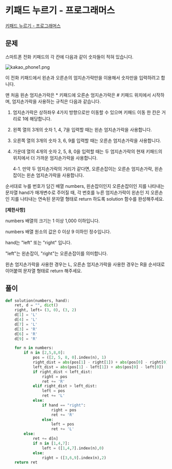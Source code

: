 # 키패드 누르기 - 프로그래머스

[키패드 누르기 - 프로그래머스]()

## 문제

스마트폰 전화 키패드의 각 칸에 다음과 같이 숫자들이 적혀 있습니다.

![kakao_phone1.png](https://grepp-programmers.s3.ap-northeast-2.amazonaws.com/files/production/4b69a271-5f4a-4bf4-9ebf-6ebed5a02d8d/kakao_phone1.png)

이 전화 키패드에서 왼손과 오른손의 엄지손가락만을 이용해서 숫자만을 입력하려고 합니다.

맨 처음 왼손 엄지손가락은 \* 키패드에 오른손 엄지손가락은 # 키패드 위치에서 시작하며, 엄지손가락을 사용하는 규칙은 다음과 같습니다.

1. 엄지손가락은 상하좌우 4가지 방향으로만 이동할 수 있으며 키패드 이동 한 칸은 거리로 1에 해당합니다.
2. 왼쪽 열의 3개의 숫자 1, 4, 7을 입력할 때는 왼손 엄지손가락을 사용합니다.
3. 오른쪽 열의 3개의 숫자 3, 6, 9를 입력할 때는 오른손 엄지손가락을 사용합니다.
4. 가운데 열의 4개의 숫자 2, 5, 8, 0을 입력할 때는 두 엄지손가락의 현재 키패드의 위치에서 더 가까운 엄지손가락을 사용합니다.

   4-1. 만약 두 엄지손가락의 거리가 같다면, 오른손잡이는 오른손 엄지손가락, 왼손잡이는 왼손 엄지손가락을 사용합니다.

순서대로 누를 번호가 담긴 배열 numbers, 왼손잡이인지 오른손잡이인 지를 나타내는 문자열 hand가 매개변수로 주어질 때, 각 번호를 누른 엄지손가락이 왼손인 지 오른손인 지를 나타내는 연속된 문자열 형태로 return 하도록 solution 함수를 완성해주세요.

**[제한사항]**

numbers 배열의 크기는 1 이상 1,000 이하입니다.

numbers 배열 원소의 값은 0 이상 9 이하인 정수입니다.

hand는 "left" 또는 "right" 입니다.

"left"는 왼손잡이, "right"는 오른손잡이를 의미합니다.

왼손 엄지손가락을 사용한 경우는 L, 오른손 엄지손가락을 사용한 경우는 R을 순서대로 이어붙여 문자열 형태로 return 해주세요.

## 풀이

```py
def solution(numbers, hand):
    ret, d = "", dict()
    right, left= (3, 0), (3, 2)
    d[1] = 'L'
    d[4] = 'L'
    d[7] = 'L'
    d[3] = 'R'
    d[6] = 'R'
    d[9] = 'R'

    for n in numbers:
        if n in [2,5,8,0]:
            pos = ([2, 5, 8, 0].index(n), 1)
            right_dist = abs(pos[1] - right[1]) + abs(pos[0] - right[0])
            left_dist = abs(pos[1] - left[1]) + abs(pos[0] - left[0])
            if right_dist < left_dist:
                right = pos
                ret += 'R'
            elif right_dist > left_dist:
                left = pos
                ret += 'L'
            else:
                if hand == "right":
                    right = pos
                    ret += 'R'
                else:
                    left = pos
                    ret += 'L'
        else:
            ret += d[n]
            if n in [1,4,7]:
                left = ([1,4,7].index(n),0)
            else:
                right = ([3,6,9].index(n),2)
    return ret
```
